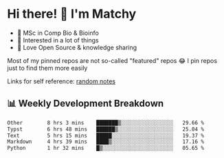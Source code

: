 # Hi there! 👋 I'm Matchy

- 🧬 MSc in Comp Bio & Bioinfo
- 🎈 Interested in a lot of things
- 💜 Love Open Source & knowledge sharing

Most of my pinned repos are not so-called "featured" repos 😂 I pin repos just to find them more easily

Links for self reference: [random notes](https://matchy233.github.io/random-notes)

## 📊 Weekly Development Breakdown

<!--START_SECTION:waka-->

```txt
Other        8 hrs 3 mins    ███████▒░░░░░░░░░░░░░░░░░   29.66 %
Typst        6 hrs 48 mins   ██████▒░░░░░░░░░░░░░░░░░░   25.04 %
Text         5 hrs 15 mins   █████░░░░░░░░░░░░░░░░░░░░   19.37 %
Markdown     4 hrs 39 mins   ████▒░░░░░░░░░░░░░░░░░░░░   17.16 %
Python       1 hr 32 mins    █▒░░░░░░░░░░░░░░░░░░░░░░░   05.65 %
```

<!--END_SECTION:waka-->
